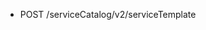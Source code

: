 <!--
    ATTENTION: This file was generated via gradle!
               Do NOT manually edit this file! Any such changes will be overwritten!
-->

* POST /serviceCatalog/v2/serviceTemplate

